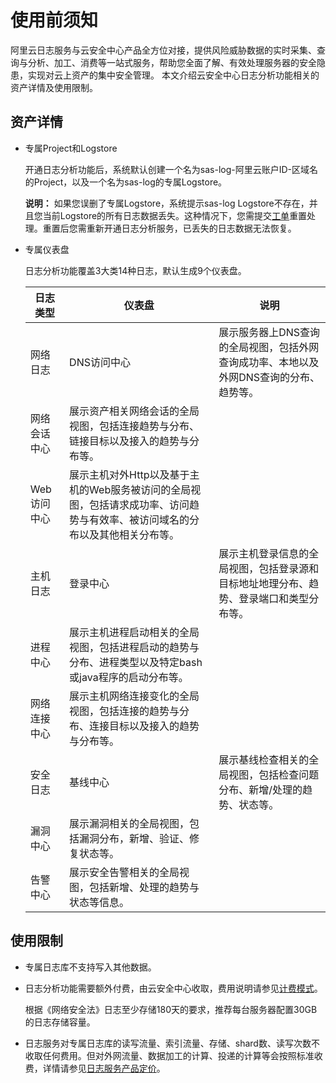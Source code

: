 # 使用前须知

阿里云日志服务与云安全中心产品全方位对接，提供风险威胁数据的实时采集、查询与分析、加工、消费等一站式服务，帮助您全面了解、有效处理服务器的安全隐患，实现对云上资产的集中安全管理。 本文介绍云安全中心日志分析功能相关的资产详情及使用限制。

## 资产详情

-   专属Project和Logstore

    开通日志分析功能后，系统默认创建一个名为sas-log-阿里云账户ID-区域名的Project，以及一个名为sas-log的专属Logstore。

    **说明：** 如果您误删了专属Logstore，系统提示sas-log Logstore不存在，并且您当前Logstore的所有日志数据丢失。这种情况下，您需提交[工单](https://selfservice.console.aliyun.com/ticket/category/sls/today)重置处理。重置后您需重新开通日志分析服务，已丢失的日志数据无法恢复。

-   专属仪表盘

    日志分析功能覆盖3大类14种日志，默认生成9个仪表盘。

    |日志类型|仪表盘|说明|
    |----|---|--|
    |网络日志|DNS访问中心|展示服务器上DNS查询的全局视图，包括外网查询成功率、本地以及外网DNS查询的分布、趋势等。|
    |网络会话中心|展示资产相关网络会话的全局视图，包括连接趋势与分布、链接目标以及接入的趋势与分布等。|
    |Web访问中心|展示主机对外Http以及基于主机的Web服务被访问的全局视图，包括请求成功率、访问趋势与有效率、被访问域名的分布以及其他相关分布等。|
    |主机日志|登录中心|展示主机登录信息的全局视图，包括登录源和目标地址地理分布、趋势、登录端口和类型分布等。|
    |进程中心|展示主机进程启动相关的全局视图，包括进程启动的趋势与分布、进程类型以及特定bash或java程序的启动分布等。|
    |网络连接中心|展示主机网络连接变化的全局视图，包括连接的趋势与分布、连接目标以及接入的趋势与分布等。|
    |安全日志|基线中心|展示基线检查相关的全局视图，包括检查问题分布、新增/处理的趋势、状态等。|
    |漏洞中心|展示漏洞相关的全局视图，包括漏洞分布，新增、验证、修复状态等。|
    |告警中心|展示安全告警相关的全局视图，包括新增、处理的趋势与状态等信息。|


## 使用限制

-   专属日志库不支持写入其他数据。
-   日志分析功能需要额外付费，由云安全中心收取，费用说明请参见[计费模式](/cn.zh-CN/产品定价/计费模式.md)。

    根据《网络安全法》日志至少存储180天的要求，推荐每台服务器配置30GB的日志存储容量。

-   日志服务对专属日志库的读写流量、索引流量、存储、shard数、读写次数不收取任何费用。但对外网流量、数据加工的计算、投递的计算等会按照标准收费，详情请参见[日志服务产品定价](https://www.aliyun.com/price/product?spm=a2c4g.11186623.2.11.66cd2aab6wAn6p#/sls/detail)。

